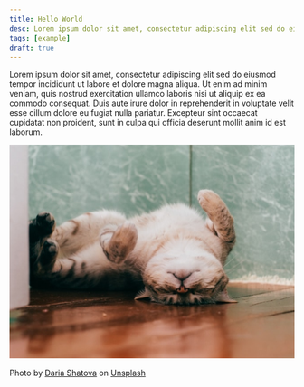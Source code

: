 ```yaml
---
title: Hello World
desc: Lorem ipsum dolor sit amet, consectetur adipiscing elit sed do eiusmod tempor incididunt ut labore et dolore magna aliqua.
tags: [example]
draft: true
---
```


Lorem ipsum dolor sit amet, consectetur adipiscing elit sed do eiusmod tempor incididunt ut labore et dolore magna aliqua. Ut enim ad minim veniam, quis nostrud exercitation ullamco laboris nisi ut aliquip ex ea commodo consequat. Duis aute irure dolor in reprehenderit in voluptate velit esse cillum dolore eu fugiat nulla pariatur. Excepteur sint occaecat cupidatat non proident, sunt in culpa qui officia deserunt mollit anim id est laborum.

<img src="./daria-shatova-BphuDA60if4-unsplash.jpg" alt="White and brown cat lying on brown wooden floor" />

Photo by <a href="https://unsplash.com/@dariasha911?utm_content=creditCopyText&utm_medium=referral&utm_source=unsplash">Daria Shatova</a> on <a href="https://unsplash.com/photos/white-and-brown-cat-lying-on-brown-wooden-floor-BphuDA60if4?utm_content=creditCopyText&utm_medium=referral&utm_source=unsplash">Unsplash</a>

